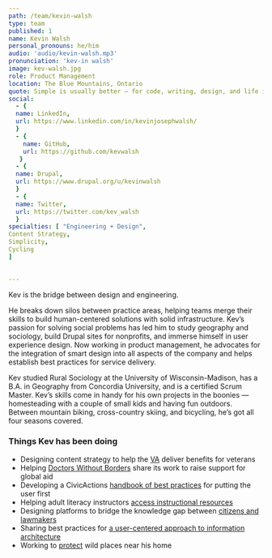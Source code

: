 ```yaml
---
path: /team/kevin-walsh
type: team
published: 1
name: Kevin Walsh
personal_pronouns: he/him
audio: 'audio/kevin-walsh.mp3'
pronunciation: 'kev-in walsh'
image: kev-walsh.jpg
role: Product Management
location: The Blue Mountains, Ontario
quote: Simple is usually better — for code, writing, design, and life in general.
social: 
  - {
  name: LinkedIn,
  url: https://www.linkedin.com/in/kevinjosephwalsh/
  }
  - {
    name: GitHub,
    url: https://github.com/kevwalsh
   }
  - {
  name: Drupal,
  url: https://www.drupal.org/u/kevinwalsh
  }
  - {
  name: Twitter,
  url: https://twitter.com/kev_walsh
  }
specialties: [ "Engineering + Design",
Content Strategy,
Simplicity,
Cycling
]

  
---
```


Kev is the bridge between design and engineering.

He breaks down silos between practice areas, helping teams merge their skills to build human-centered solutions with solid infrastructure. Kev’s passion for solving social problems has led him to study geography and sociology, build Drupal sites for nonprofits, and immerse himself in user experience design. Now working in product management, he advocates for the integration of smart design into all aspects of the company and helps establish best practices for service delivery.

Kev studied Rural Sociology at the University of Wisconsin-Madison, has a B.A. in Geography from Concordia University, and is a certified Scrum Master. Kev’s skills come in handy for his own projects in the boonies — homesteading with a couple of small kids and having fun outdoors. Between mountain biking, cross-country skiing, and bicycling, he’s got all four seasons covered.




### Things Kev has been doing
* Designing content strategy to help the [VA](https://civicactions.com/case-study/va-cms-modernization) deliver benefits for veterans
* Helping [Doctors Without Borders](https://civicactions.com/case-study/msf) share its work to raise support for global aid 
* Developing a CivicActions [handbook of best practices](https://handbook.civicactions.com/en/latest/10-ux/services/README/) for putting the user first
* Helping adult literacy instructors [access instructional resources](https://lincs.ed.gov/programs/studentachievementinreading)
* Designing platforms to bridge the knowledge gap between [citizens and lawmakers](https://civicactions.com/case-study/digital-democracy)
* Sharing best practices for [a user-centered approach to information architecture](https://www.drupalgovcon.org/2018/program/sessions/component-driven-content-strategy-deagov-and-doctorswithoutbordersorg)
* Working to [protect](http://www.kolaporetrails.org/) wild places near his home




